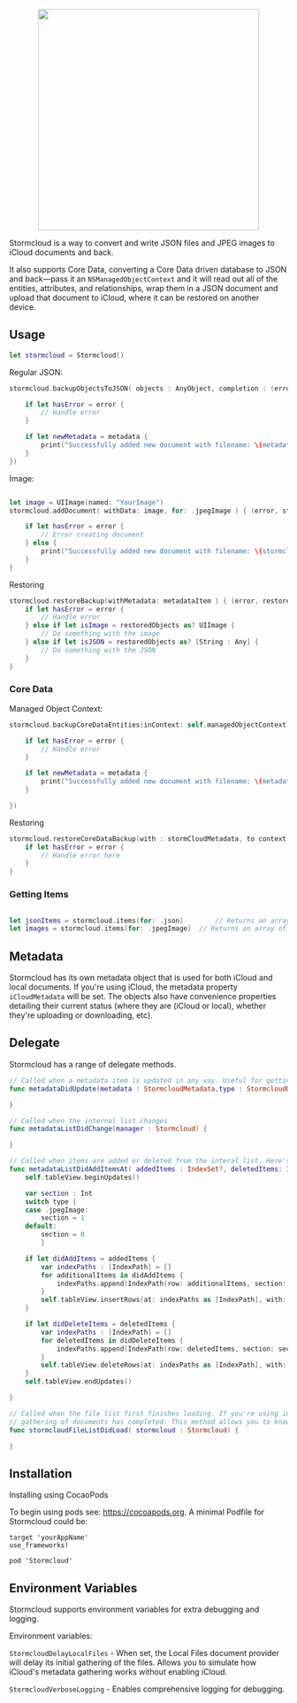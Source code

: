 <img src="http://images.neverendingvoyage.com/github/StormcloudLogo.png" width="400" style="margin : 0 auto; display: block;" />

Stormcloud is a way to convert and write JSON files and JPEG images to iCloud documents and back.

It also supports Core Data, converting a Core Data driven database to JSON and back—pass it an `NSManagedObjectContext` and it will read out all of the entities, attributes, and relationships, wrap them in a JSON document and upload that document to iCloud, where it can be restored on another device.

## Usage

```swift
let stormcloud = Stormcloud()
```

Regular JSON:


```swift
stormcloud.backupObjectsToJSON( objects : AnyObject, completion : (error : StormcloudError?, metadata : StormcloudMetadata?) -> () ) {

    if let hasError = error {
        // Handle error
    } 

    if let newMetadata = metadata {
        print("Successfully added new document with filename: \(metadata.filename)")
    }
})

```

Image:

```swift

let image = UIImage(named: "YourImage")
stormcloud.addDocument( withData: image, for: .jpegImage ) { (error, stormcloudMetadata) in

	if let hasError = error {
		// Error creating document
	} else {
		print("Successfully added new document with filename: \(stormcloudMetadata!.filename)")
	}
}

```

Restoring 

```swift
stormcloud.restoreBackup(withMetadata: metadataItem ) { (error, restoredObjects ) in
    if let hasError = error {
        // Handle error
	} else if let isImage = restoredObjects as? UIImage {
		// Do something with the image
	} else if let isJSON = restoredObjects as? [String : Any] {
		// Do something with the JSON
	}
}
```

### Core Data

Managed Object Context:


```swift
stormcloud.backupCoreDataEntities(inContext: self.managedObjectContext, completion: { (error, metadata) -> () in

    if let hasError = error {
        // Handle error
    } 

    if let newMetadata = metadata {
        print("Successfully added new document with filename: \(metadata.filename)")
    }

})

```

Restoring 

```swift
stormcloud.restoreCoreDataBackup(with : stormCloudMetadata, to context : NSManagedObjectContext,  completion : (error : StormcloudError?) -> () ) {
    if let hasError = error {
        // Handle error here
    }
}
```

### Getting Items

```swift

let jsonItems = stormcloud.items(for: .json)		// Returns an array of metadata items
let images = stormcloud.items(for: .jpegImage) 	// Returns an array of metadata items

```

## Metadata

Stormcloud has its own metadata object that is used for both iCloud and local documents. If you're using iCloud, the metadata property `iCloudMetadata` will be set. The objects also have convenience properties detailing their current status (where they are (iCloud or local), whether they're uploading or downloading, etc).

## Delegate

Stormcloud has a range of delegate methods.

```swift
// Called when a metadata item is updated in any way. Useful for getting downloading/uploading progress of items.
func metadataDidUpdate(metadata : StormcloudMetadata,type : StormcloudDocumentType) {

}

// Called when the internal list changes
func metadataListDidChange(manager : Stormcloud) {

}

// Called when items are added or deleted from the interal list. Here's an example of how this can be used with a table view with appropriate animations:
func metadataListDidAddItemsAt( addedItems : IndexSet?, deletedItems: IndexSet?, type : StormcloudDocumentType) {
	self.tableView.beginUpdates()

	var section : Int
	switch type {
	case .jpegImage:
		section = 1
	default:
		section = 0
		}

	if let didAddItems = addedItems {
		var indexPaths : [IndexPath] = []
		for additionalItems in didAddItems {
			indexPaths.append(IndexPath(row: additionalItems, section: section))
		}
		self.tableView.insertRows(at: indexPaths as [IndexPath], with: .automatic)
	}

	if let didDeleteItems = deletedItems {
		var indexPaths : [IndexPath] = []
		for deletedItems in didDeleteItems {
			indexPaths.append(IndexPath(row: deletedItems, section: section))
		}
		self.tableView.deleteRows(at: indexPaths as [IndexPath], with: .automatic)
	}
	self.tableView.endUpdates()

}

// Called when the file list first finishes loading. If you're using iCloud, the list will not be ready until the first
// gathering of documents has completed. This method allows you to know when the list is ready to be used.
func stormcloudFileListDidLoad( stormcloud : Stormcloud) {

}
```

## Installation

Installing using CocaoPods

To begin using pods see: https://cocoapods.org.
A minimal Podfile for Stormcloud could be:

```
target 'yourAppName'
use_frameworks!

pod 'Stormcloud'
```


## Environment Variables

Stormcloud supports environment variables for extra debugging and logging.

Environment variables:

`StormcloudDelayLocalFiles` - When set, the Local Files document provider will delay its initial gathering of the files. Allows you to simulate how iCloud's metadata gathering works without enabling iCloud.

`StormcloudVerboseLogging` - Enables comprehensive logging for debugging.

